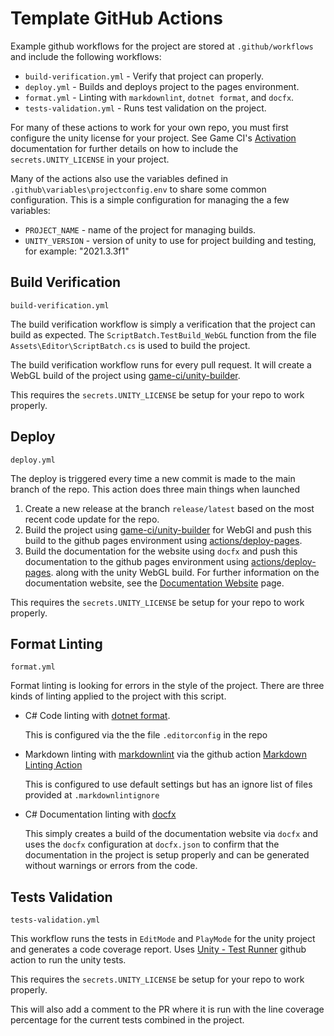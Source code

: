 # Template GitHub Actions

Example github workflows for the project are stored at `.github/workflows` and
include the following workflows:

* `build-verification.yml` - Verify that project can properly.
* `deploy.yml` - Builds and deploys project to the pages environment.
* `format.yml` - Linting with `markdownlint`, `dotnet format`, and `docfx`.
* `tests-validation.yml` - Runs test validation on the project.

For many of these actions to work for your own repo, you must first
configure the unity license for your project. See Game CI's
[Activation](https://game.ci/docs/github/activation) documentation for
further details on how to include the `secrets.UNITY_LICENSE` in your project.

Many of the actions also use the variables defined in
`.github\variables\projectconfig.env` to share some common configuration.
This is a simple configuration for managing the a few variables:

* `PROJECT_NAME` - name of the project for managing builds.
* `UNITY_VERSION` - version of unity to use for project building and
    testing, for example: "2021.3.3f1"

## Build Verification

`build-verification.yml`

The build verification workflow is simply a verification that the project
can build as expected. The `ScriptBatch.TestBuild_WebGL` function from
the file `Assets\Editor\ScriptBatch.cs` is used to build the project.

The build verification workflow runs for every pull request. It will
create a WebGL build of the project using
[game-ci/unity-builder](https://github.com/marketplace/actions/unity-builder).

This requires the `secrets.UNITY_LICENSE` be setup for your repo
to work properly.

## Deploy

`deploy.yml`

The deploy is triggered every time a new commit is made to
the main branch of the repo. This action does three main things when launched

1. Create a new release at the branch `release/latest` based on the most recent
    code update for the repo.
1. Build the project using [game-ci/unity-builder](https://github.com/marketplace/actions/unity-builder)
    for WebGl and push this build to the github pages
    environment using [actions/deploy-pages](https://github.com/marketplace/actions/deploy-github-pages-site).
1. Build the documentation for the website using `docfx` and push this
    documentation to the github pages environment using
    [actions/deploy-pages](https://github.com/marketplace/actions/deploy-github-pages-site).
    along with the unity WebGL build.
    For further information on the documentation website, see the
    [Documentation Website](documentation_website.md) page.

This requires the `secrets.UNITY_LICENSE` be setup for your repo
to work properly.

## Format Linting

`format.yml`

Format linting is looking for errors in the style of the project.
There are three kinds of linting applied to the project
with this script.

* C# Code linting with [dotnet format](https://github.com/dotnet/format).

    This is configured via the the file `.editorconfig` in the repo

* Markdown linting with [markdownlint](https://github.com/DavidAnson/markdownlint)
    via the github action [Markdown Linting Action](https://github.com/marketplace/actions/markdown-linting-action)

    This is configured to use default settings but has an ignore list
    of files provided at `.markdownlintignore`

* C# Documentation linting with [docfx](https://dotnet.github.io/docfx/)

    This simply creates a build of the documentation website via `docfx` and
    uses the `docfx` configuration at `docfx.json` to confirm that the
    documentation in the project is setup properly and can be generated
    without warnings or errors from the code.

## Tests Validation

`tests-validation.yml`

This workflow runs the tests in `EditMode` and `PlayMode` for the unity
project and generates a code coverage report.
Uses [Unity - Test Runner](https://github.com/marketplace/actions/unity-test-runner)
github action to run the unity tests.

This requires the `secrets.UNITY_LICENSE` be setup for your repo
to work properly.

This will also add a comment to the PR where it is run with the
line coverage percentage for the current tests combined in the project.
